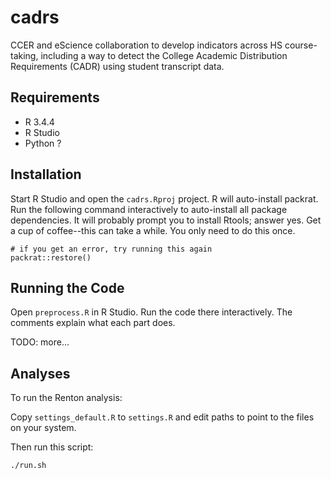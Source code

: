 # cadrs

CCER and eScience collaboration to develop indicators across HS course-taking,
including a way to detect the College Academic Distribution Requirements
(CADR) using student transcript data.

## Requirements

- R 3.4.4
- R Studio
- Python ?

## Installation

Start R Studio and open the `cadrs.Rproj` project. R will auto-install
packrat. Run the following command interactively to auto-install all
package dependencies. It will probably prompt you to install Rtools;
answer yes. Get a cup of coffee--this can take a while. You only need
to do this once.

```
# if you get an error, try running this again
packrat::restore()
```

## Running the Code

Open `preprocess.R` in R Studio. Run the code there interactively.
The comments explain what each part does.

TODO: more...

## Analyses

To run the Renton analysis:

Copy `settings_default.R` to `settings.R` and edit paths to point to the files on your system.

Then run this script:
```
./run.sh
```
